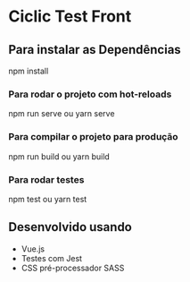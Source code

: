 # Ciclic Test Front

## Para instalar as Dependências
npm install

### Para rodar o projeto com hot-reloads
npm run serve
ou
yarn serve

### Para compilar o projeto para produção
npm run build 
ou
yarn build

### Para rodar testes
npm test
ou
yarn test

## Desenvolvido usando
- Vue.js
- Testes com Jest
- CSS pré-processador SASS
